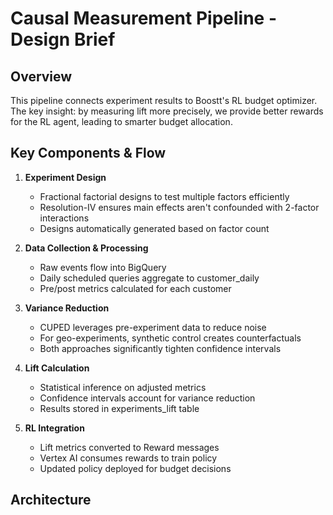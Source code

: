 # Causal Measurement Pipeline - Design Brief

## Overview

This pipeline connects experiment results to Boostt's RL budget optimizer. The key insight: by measuring lift more precisely, we provide better rewards for the RL agent, leading to smarter budget allocation.

## Key Components & Flow

1. **Experiment Design**
   - Fractional factorial designs to test multiple factors efficiently
   - Resolution-IV ensures main effects aren't confounded with 2-factor interactions
   - Designs automatically generated based on factor count

2. **Data Collection & Processing**
   - Raw events flow into BigQuery
   - Daily scheduled queries aggregate to customer_daily
   - Pre/post metrics calculated for each customer

3. **Variance Reduction**
   - CUPED leverages pre-experiment data to reduce noise
   - For geo-experiments, synthetic control creates counterfactuals
   - Both approaches significantly tighten confidence intervals

4. **Lift Calculation**
   - Statistical inference on adjusted metrics
   - Confidence intervals account for variance reduction
   - Results stored in experiments_lift table

5. **RL Integration**
   - Lift metrics converted to Reward messages
   - Vertex AI consumes rewards to train policy
   - Updated policy deployed for budget decisions

## Architecture